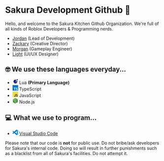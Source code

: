 # Sakura Development Github 🥢

Hello, and welcome to the Sakura Kitchen Github Organization. We're full of all kinds of Roblox Developers & Programming nerds.

* [Jordan](https://github.com/nodoubtjordan) (Lead of Development)
* [Zackary](https://github.com/nodoubtzack) (Creative Director)
* [Morgan](https://github.com/mvvrgan) (Gameplay Engineer)
* [Light](https://github.com/liteless) (UI/UX Designer)

## 🤓 We use these languages everyday...

* <img height="18" src="https://github.com/github/explore/blob/main/topics/lua/lua.png?raw=true"> Lua **(Primary Language)**
* <img height="18" src="https://github.com/github/explore/blob/main/topics/typescript/typescript.png?raw=true"> TypeScript
* <img height="18" src="https://github.com/github/explore/blob/main/topics/javascript/javascript.png?raw=true"> JavaScript
* <img height="18" src="https://github.com/github/explore/blob/main/topics/nodejs/nodejs.png?raw=true"> Node.js

## 💻 What we use to program...

* <img height="18" src="https://github.com/github/explore/blob/main/topics/visual-studio-code/visual-studio-code.png?raw=true"> [Visual Studio Code](https://code.visualstudio.com/)

Please note that our code is **not** for public use. Do not bribe/ask developers for Sakura's internal code. Doing so will result in further punishments such as a blacklist from all of Sakura's facilities. Do not attempt it.
